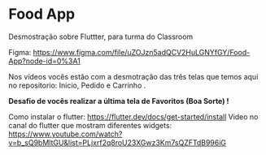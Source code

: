 # Food App

Desmostração sobre Fluttter, para turma do Classroom

Figma: https://www.figma.com/file/uZOJzn5adQCV2HuLGNYfGY/Food-App?node-id=0%3A1

Nos vídeos vocês estão com a desmotração das três telas que temos aqui no repositorio: Inicio, Pedido e Carrinho .

**Desafio de vocês realizar a última tela de Favoritos (Boa Sorte) !**


Como instalar o flutter: https://flutter.dev/docs/get-started/install
Video no canal do flutter que mostram diferentes widgets: https://www.youtube.com/watch?v=b_sQ9bMltGU&list=PLjxrf2q8roU23XGwz3Km7sQZFTdB996iG
